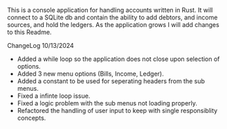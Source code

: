 This is a console application for handling accounts written in Rust. It will connect to a SQLite db and contain the ability to add debtors, and income sources, and hold the ledgers. As the application grows I will add changes to this Readme.

ChangeLog
10/13/2024
* Added a while loop so the application does not close upon selection of options.
* Added 3 new menu options (Bills, Income, Ledger).
* Added a constant to be used for seperating headers from the sub menus.
* Fixed a infinte loop issue.
* Fixed a logic problem with the sub menus not loading properly.
* Refactored the handling of user input to keep with single responsiblity concepts.